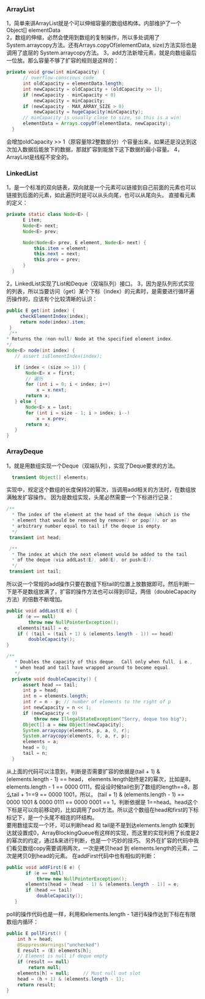 ### ArrayList
1，简单来讲ArrayList就是个可以伸缩容量的数组结构体。内部维护了一个Object[] elementData  
2，数组的伸缩，必然会使用到数组的复制操作，所以多处调用了System.arraycopy方法。还有Arrays.copyOf(elementData, size)方法实际也是调用了底层的 System.arraycopy方法。
3，add方法新增元素，就是向数组最后一位放。那么容量不够了扩容的规则是这样的：
```JAVA
private void grow(int minCapacity) {
      // overflow-conscious code
      int oldCapacity = elementData.length;
      int newCapacity = oldCapacity + (oldCapacity >> 1);
      if (newCapacity - minCapacity < 0)
          newCapacity = minCapacity;
      if (newCapacity - MAX_ARRAY_SIZE > 0)
          newCapacity = hugeCapacity(minCapacity);
      // minCapacity is usually close to size, so this is a win:
      elementData = Arrays.copyOf(elementData, newCapacity);
  }
```
会增加oldCapacity >> 1（原容量除2整数部分）个容量出来，如果还是没达到这次加入数据后能放下的数据，那就扩容到能放下这下数据的最小容量。
4，ArrayList是线程不安全的。


### LinkedList
1，是一个标准的双向链表，双向就是一个元素可以链接到自己前面的元素也可以链接到后面的元素，如此遍历时是可以从头向尾，也可以从尾向头。
直接看元素的定义：
```JAVA
private static class Node<E> {
      E item;
      Node<E> next;
      Node<E> prev;

      Node(Node<E> prev, E element, Node<E> next) {
          this.item = element;
          this.next = next;
          this.prev = prev;
      }
  }
  ```

  2，LinkedList实现了List和Deque（双端队列）接口。
  3，因为是队列形式实现的列表，所以当要访问（get）某个下标（index）的元素时，是需要进行循环遍历操作的，应该有个比较清晰的认识：  
  ```JAVA
  public E get(int index) {
       checkElementIndex(index);
       return node(index).item;
   }
   /**
  * Returns the (non-null) Node at the specified element index.
  */
 Node<E> node(int index) {
     // assert isElementIndex(index);

     if (index < (size >> 1)) {
         Node<E> x = first;
         // 遍历
         for (int i = 0; i < index; i++)
             x = x.next;
         return x;
     } else {
         Node<E> x = last;
         for (int i = size - 1; i > index; i--)
             x = x.prev;
         return x;
     }
 }
 ```

### ArrayDeque
  1，就是用数组实现一个Deque（双端队列），实现了Deque要求的方法。

```java
  transient Object[] elements;
```
实现中，规定这个数组的长度保持2的幂次，当调用add相关的方法时，在数组放满触发扩容操作。
因为是数组实现，头尾必然需要一个下标进行记录：
```java
/**
  * The index of the element at the head of the deque (which is the
  * element that would be removed by remove() or pop()); or an
  * arbitrary number equal to tail if the deque is empty.
  */
 transient int head;

 /**
  * The index at which the next element would be added to the tail
  * of the deque (via addLast(E), add(E), or push(E)).
  */
 transient int tail;
```
所以说一个常规的add操作只要在数组下标tail的位置上放数据即可。然后判断一下是不是数组放满了，扩容的操作方法也可以得到印证，两倍（doubleCapacity方法）的倍数不断增加。
```java
public void addLast(E e) {
    if (e == null)
        throw new NullPointerException();
    elements[tail] = e;
    if ( (tail = (tail + 1) & (elements.length - 1)) == head)
        doubleCapacity();
}

/**
   * Doubles the capacity of this deque.  Call only when full, i.e.,
   * when head and tail have wrapped around to become equal.
   */
  private void doubleCapacity() {
      assert head == tail;
      int p = head;
      int n = elements.length;
      int r = n - p; // number of elements to the right of p
      int newCapacity = n << 1;
      if (newCapacity < 0)
          throw new IllegalStateException("Sorry, deque too big");
      Object[] a = new Object[newCapacity];
      System.arraycopy(elements, p, a, 0, r);
      System.arraycopy(elements, 0, a, r, p);
      elements = a;
      head = 0;
      tail = n;
  }
```
从上面的代码可以注意到，判断是否需要扩容的依据是(tail + 1) & (elements.length - 1) == head，
elements.length始终是2的幂次，比如是8，elements.length - 1 == 0000 0111，假设设时候tail也到了数组的length==8，那么tail + 1==9 == 0000 1001，所以，
(tail + 1) & (elements.length - 1) == 0000 1001 & 0000 0111 == 0000 0001 == 1，判断依据是 1==head。head这个下标是可以向前移动的，比如调用了poll方法。所以这个数组在head和first的下标标记下，是一个头尾不相连的环结构。  
要用数组实现一个环，可以判断head 和 tail是不是到达elements.length 如果到达就设置成0，ArrayBlockingQueue有这样的实现，而这里的实现利用了长度是2的幂次的约定，通过&来进行判断，也是一个巧妙的技巧。
另外在扩容的代码中我们看见数组copy需要调用两次，一次是拷贝head 到 elements.length的元素，二次是拷贝0到head的元素。
在addFirst代码中也有相似的判断：
```java
public void addFirst(E e) {
       if (e == null)
           throw new NullPointerException();
       elements[head = (head - 1) & (elements.length - 1)] = e;
       if (head == tail)
           doubleCapacity();
   }
```
poll的操作代码也是一样，利用和elements.length - 1进行&操作达到下标在有限数组内循环：
```java
public E pollFirst() {
    int h = head;
    @SuppressWarnings("unchecked")
    E result = (E) elements[h];
    // Element is null if deque empty
    if (result == null)
        return null;
    elements[h] = null;     // Must null out slot
    head = (h + 1) & (elements.length - 1);
    return result;
}
```
